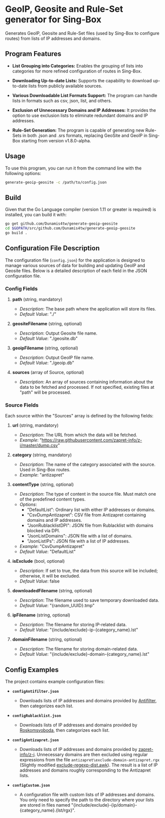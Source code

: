 # GeoIP, Geosite and Rule-Set generator for Sing-Box

Generates GeoIP, Geosite and Rule-Set files (used by Sing-Box to configure routes) from lists of IP addresses and domains.

<!--
# Генератор Geoip и Geosite для Sing-Box

Генерирует файлы GeoIP и Geosite (используются Sing-Box'ом для настройки маршрутов) из списков IP-адресов и доменов.
-->

## Program Features

- **List Grouping into Categories:** Enables the grouping of lists into categories for more refined configuration of routes in Sing-Box.

- **Downloading Up-to-date Lists:** Supports the capability to download up-to-date lists from publicly available sources.

- **Various Downloadable List Formats Support:** The program can handle lists in formats such as csv, json, list, and others.

- **Exclusion of Unnecessary Domains and IP Addresses:** It provides the option to use exclusion lists to eliminate redundant domains and IP addresses.

- **Rule-Set Generation:** The program is capable of generating new Rule-Sets in both .json and .srs formats, replacing GeoSite and GeoIP in Sing-Box starting from version v1.8.0-alpha.

<!-- 
## Возможности программы

- **Группировка списков в категории:** Позволяет объединять списки в категории для более тонкой настройки маршрутов в Sing-Box.

- **Загрузка актуальных списков:** Поддерживает возможность загружать актуальные списки из общедоступных источников.

- **Поддержка различных форматов загружаемых списков:** Программа способна обрабатывать списки в форматах csv, json, list и других.

- **Исключение ненужных доменов и IP-адресов:** Предоставляет возможность использовать списки исключений для исключения избыточных доменов и IP-адресов.

- Генерация Rule-Set: программа способна генерировать новые Rule-Set в форматах .json и .srs (пришли на замену Geosite и GeoIP в Sing-Box начиная с версии v1.8.0-альфа).
-->

## Usage

To use this program, you can run it from the command line with the following options:

```bash
generate-geoip-geosite -c /path/to/config.json
```

## Build

Given that the Go Language compiler (version 1.11 or greater is required) is installed, you can build it with:

```bash
go get github.com/Dunamis4tw/generate-geoip-geosite
cd $GOPATH/src/github.com/Dunamis4tw/generate-geoip-geosite
go build .
```

## Configuration File Description

The configuration file (`config.json`) for the application is designed to manage various sources of data for building and updating GeoIP and Geosite files. Below is a detailed description of each field in the JSON configuration file.

### Config Fields

1. **path** (string, mandatory)
   - *Description*: The base path where the application will store its files.
   - *Default Value*: "./"

2. **geositeFilename** (string, optional)
   - *Description*: Output Geosite file name.
   - *Default Value*: "./geosite.db"

3. **geoipFilename** (string, optional)
   - *Description*: Output GeoIP file name.
   - *Default Value*: "./geoip.db"

4. **sources** (array of Source, optional)
   - *Description*: An array of sources containing information about the data to be fetched and processed. If not specified, existing files at "path" will be processed.

### Source Fields

Each source within the "Sources" array is defined by the following fields:

1. **url** (string, mandatory)
   - *Description*: The URL from which the data will be fetched.
   - *Example*: "<https://raw.githubusercontent.com/zapret-info/z-i/master/dump.csv>"

2. **category** (string, mandatory)
   - *Description*: The name of the category associated with the source. Used in Sing-Box routes.
   - *Example*: "antizapret"

3. **contentType** (string, optional)
   - *Description*: The type of content in the source file. Must match one of the predefined content types.
   - *Options*:
     - "DefaultList": Ordinary list with either IP addresses or domains.
     - "CsvDumpAntizapret": CSV file from Antizapret containing domains and IP addresses.
     - "JsonRublacklistDPI": JSON file from Rublacklist with domains blocked via DPI.
     - "JsonListDomains": JSON file with a list of domains.
     - "JsonListIPs": JSON file with a list of IP addresses.
   - *Example*: "CsvDumpAntizapret"
   - *Default Value*: "DefaultList"

4. **isExclude** (bool, optional)
   - *Description*: If set to true, the data from this source will be included; otherwise, it will be excluded.
   - *Default Value*: false

5. **downloadedFilename** (string, optional)
   - *Description*: The filename used to save temporary downloaded data.
   - *Default Value*: "{random_UUID}.tmp"

6. **ipFilename** (string, optional)
   - *Description*: The filename for storing IP-related data.
   - *Default Value*: "{include/exclude}-ip-{category_name}.lst"

7. **domainFilename** (string, optional)
   - *Description*: The filename for storing domain-related data.
   - *Default Value*: "{include/exclude}-domain-{category_name}.lst"

## Config Examples

The project contains example configuration files:

- **`configAntifilter.json`**
  - Downloads lists of IP addresses and domains provided by [Antifilter](https://antifilter.download/), then categorizes each list.

- **`configRublacklist.json`**
  - Downloads lists of IP addresses and domains provided by [Roskomsvoboda](https://reestr.rublacklist.net/ru/article/api/), then categorizes each list.

- **`configAntizapret.json`**
  - Downloads lists of IP addresses and domains provided by [zapret-info/z-i](https://github.com/zapret-info/z-i). Unnecessary domains are then excluded using regular expressions from the file `antizapret\exclude-domain-antizapret.rgx` (Slightly modified [exclude-regexp-dist.awk](https://bitbucket.org/anticensority/antizapret-pac-generator-light/src/master/config/exclude-regexp-dist.awk)). The result is a list of IP addresses and domains roughly corresponding to the Antizapret lists.

- **`configCustom.json`**
  - A configuration file with custom lists of IP addresses and domains. You only need to specify the path to the directory where your lists are stored in files named "{include/exclude}-{ip/domain}-{category_name}.{lst/rgx}".

<!--
## Примеры конфигурации

Проект содержит примеры файлов конфигурации:

- **`configAntifilter.json`**
  - Скачивает списки IP-адресов и Доменов, предоставленные [Antifilter](https://antifilter.download/), разбивает каждый из списков на категории.

- **`configRublacklist.json`**
  - Скачивает списки IP-адресов и Доменов, предоставленные [Roskomsvoboda](https://reestr.rublacklist.net/ru/article/api/), разбивает каждый из списков на категории.

- **`configAntizapret.json`**
  - Скачивает списки IP-адресов и Доменов, предоставленные [zapret-info/z-i](https://github.com/zapret-info/z-i). Затем из них исключаются ненужные домены регулярными выражениями из файла `antizapret\exclude-domain-antizapret.rgx` (Немного изменённый [exclude-regexp-dist.awk](https://bitbucket.org/anticensority/antizapret-pac-generator-light/src/master/config/exclude-regexp-dist.awk)). В итоге получается список IP-адресов и Доменов, примерно соотвествующий спискам Antizapret.

- **`configCustom.json`**
  - Конфиг файл со своими списками IP-адресов и Доменов. Вы лишь указываете путь до директории, где хранятся ваши списки в файлах с названием "{include/exclude}-{ip/domain}-{category_name}.{lst/rgx}".
-->